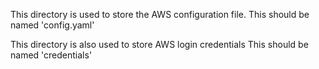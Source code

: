This directory is used to store the AWS configuration file.
This should be named 'config.yaml'

This directory is also used to store AWS login credentials
This should be named 'credentials'